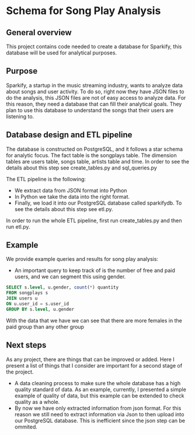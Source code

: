 # Schema for Song Play Analysis
## General overview
This project contains code needed to create a database for Sparkify, this database will be used for analytical purposes.

## Purpose
Sparkify, a startup in the music streaming industry, wants to analyze data about songs and user activity.
To do so, right now they have JSON files to do the analysis, this JSON files are not of easy access to analyze data.
For this reason, they need a database that can fill their analytical goals.
They plan to use this database to understand the songs that their users are listening to.

## Database design and ETL pipeline
The database is constructed on PostgreSQL, and it follows a star schema for analytic focus.
The fact table is the songplays table. 
The dimension tables are users table, songs table, artists table and time.
In order to see the details about this step see create_tables.py and sql_queries.py

The ETL pipeline is the following:
- We extract data from JSON format into Python
- In Python we take the data into the right format.
- Finally, we load it into our PostgreSQL database called sparkifydb.
To see the details about this step see etl.py.

In order to run the whole ETL pipeline, first run create_tables.py and then run etl.py.

## Example
We provide example queries and results for song play analysis:
- An important query to keep track of is the number of free and paid users, and we can segment this using gender.

```sql
SELECT s.level, u.gender, count(*) quantity 
FROM songplays s 
JOIN users u 
ON u.user_id = s.user_id
GROUP BY s.level, u.gender
```

With the data that we have we can see that there are more females in the paid group than any other group

## Next steps
As any project, there are things that can be improved or added. Here I present a list of things that I consider are important for a second stage of the project.
- A data cleaning process to make sure the whole database has a high quality standard of data. As an example, currently, I presented a simple example of quality of data, but this example can be extended to check quality as a whole. 
- By now we have only extracted information from json format. For this reason we still need to extract information via Json to then upload into our PostgreSQL database. This is inefficient since the json step can be ommited. 

